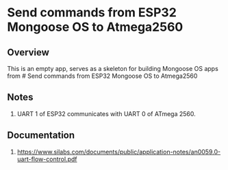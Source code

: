 # Send commands from ESP32 Mongoose OS to Atmega2560

## Overview

This is an empty app, serves as a skeleton for building Mongoose OS
apps from # Send commands from ESP32 Mongoose OS to Atmega2560

## Notes

1. UART 1 of ESP32 communicates with UART 0 of ATmega 2560.

## Documentation

1. https://www.silabs.com/documents/public/application-notes/an0059.0-uart-flow-control.pdf
